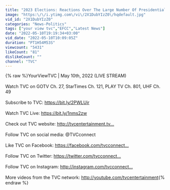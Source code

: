 ```yaml
---
title: "2023 Elections: Reactions Over The Large Number Of Presidential Aspirants | YourViewTVC LIVE"
image: "https:\/\/i.ytimg.com\/vi\/2X1DubYIzZ0\/hqdefault.jpg"
vid_id: "2X1DubYIzZ0"
categories: "News-Politics"
tags: ["your view tvc","EFCC","Latest News"]
date: "2022-05-10T19:19:34+03:00"
vid_date: "2022-05-10T10:09:05Z"
duration: "PT1H54M53S"
viewcount: "5431"
likeCount: "81"
dislikeCount: ""
channel: "TVC"
---
```

{% raw %}YourViewTVC | May 10th, 2022  (LIVE STREAM)<br /><br />Watch TVC on GOTV Ch. 27, StarTimes Ch. 121, PLAY TV Ch. 801, UHF Ch. 49<br /><br />Subscribe to TVC: <a rel="nofollow" target="blank" href="https://bit.ly/2PWLUir​​​​​​​​​​​​​​​​​">https://bit.ly/2PWLUir​​​​​​​​​​​​​​​​​</a> <br /><br />Watch TVC Live: <a rel="nofollow" target="blank" href="https://bit.ly/1nms2zw​​​​​​​​​​​​​​​​​">https://bit.ly/1nms2zw​​​​​​​​​​​​​​​​​</a> <br /><br />Check out TVC website: <a rel="nofollow" target="blank" href="http://tvcentertainment.tv​​​​​​​​​​​...​">http://tvcentertainment.tv​​​​​​​​​​​...​</a> <br /><br />Follow TVC on social media: @TVCconnect<br /><br />Like TVC on Facebook: <a rel="nofollow" target="blank" href="https://facebook.com/tvcconnect​​​​​​...​">https://facebook.com/tvcconnect​​​​​​...​</a> <br /><br />Follow TVC on Twitter: <a rel="nofollow" target="blank" href="https://twitter.com/tvcconnect​​​​​​​...​">https://twitter.com/tvcconnect​​​​​​​...​</a> <br /><br />Follow TVC on Instagram: <a rel="nofollow" target="blank" href="http://instagram.com/tvcconnect​​​​​​...​">http://instagram.com/tvcconnect​​​​​​...​</a> <br /><br />More videos from the TVC network: <a rel="nofollow" target="blank" href="http://youtube.com/tvcentertainment​​​​​">http://youtube.com/tvcentertainment​​​​​</a>{% endraw %}
